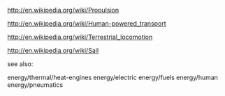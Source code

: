 http://en.wikipedia.org/wiki/Propulsion

http://en.wikipedia.org/wiki/Human-powered_transport

http://en.wikipedia.org/wiki/Terrestrial_locomotion

http://en.wikipedia.org/wiki/Sail


see also: 

energy/thermal/heat-engines
energy/electric
energy/fuels
energy/human
energy/pneumatics
